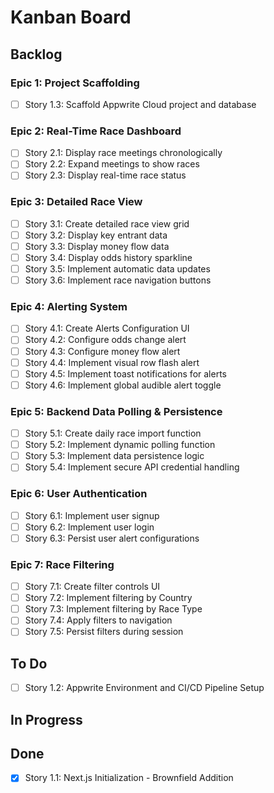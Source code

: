 # Kanban Board

## Backlog

### Epic 1: Project Scaffolding

- [ ] Story 1.3: Scaffold Appwrite Cloud project and database

### Epic 2: Real-Time Race Dashboard

- [ ] Story 2.1: Display race meetings chronologically
- [ ] Story 2.2: Expand meetings to show races
- [ ] Story 2.3: Display real-time race status

### Epic 3: Detailed Race View

- [ ] Story 3.1: Create detailed race view grid
- [ ] Story 3.2: Display key entrant data
- [ ] Story 3.3: Display money flow data
- [ ] Story 3.4: Display odds history sparkline
- [ ] Story 3.5: Implement automatic data updates
- [ ] Story 3.6: Implement race navigation buttons

### Epic 4: Alerting System

- [ ] Story 4.1: Create Alerts Configuration UI
- [ ] Story 4.2: Configure odds change alert
- [ ] Story 4.3: Configure money flow alert
- [ ] Story 4.4: Implement visual row flash alert
- [ ] Story 4.5: Implement toast notifications for alerts
- [ ] Story 4.6: Implement global audible alert toggle

### Epic 5: Backend Data Polling & Persistence

- [ ] Story 5.1: Create daily race import function
- [ ] Story 5.2: Implement dynamic polling function
- [ ] Story 5.3: Implement data persistence logic
- [ ] Story 5.4: Implement secure API credential handling

### Epic 6: User Authentication

- [ ] Story 6.1: Implement user signup
- [ ] Story 6.2: Implement user login
- [ ] Story 6.3: Persist user alert configurations

### Epic 7: Race Filtering

- [ ] Story 7.1: Create filter controls UI
- [ ] Story 7.2: Implement filtering by Country
- [ ] Story 7.3: Implement filtering by Race Type
- [ ] Story 7.4: Apply filters to navigation
- [ ] Story 7.5: Persist filters during session

## To Do

- [ ] Story 1.2: Appwrite Environment and CI/CD Pipeline Setup

## In Progress

## Done

- [x] Story 1.1: Next.js Initialization - Brownfield Addition
